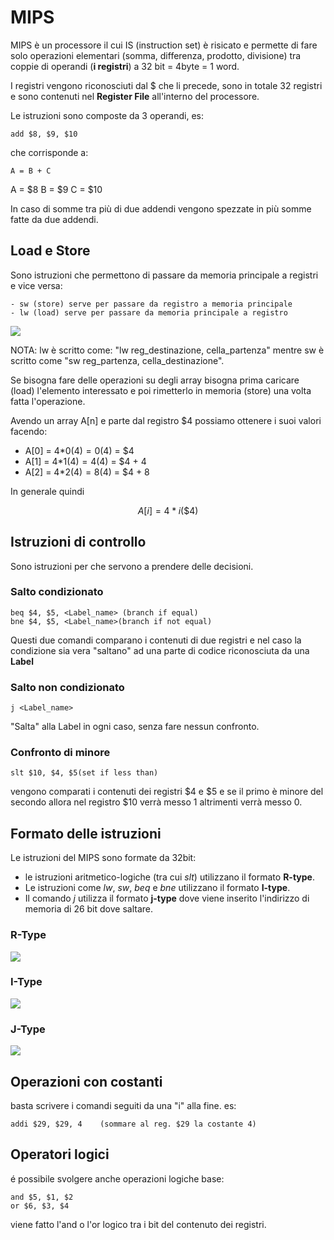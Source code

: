 ﻿# MIPS

MIPS è un processore il cui IS (instruction set) è risicato e permette di fare solo operazioni elementari (somma, differenza, prodotto, divisione) tra coppie di operandi (**i registri**) a 32 bit = 4byte = 1 word.

I registri vengono riconosciuti dal $ che li precede, sono in totale 32 registri e sono contenuti nel **Register File** all'interno del processore.

Le istruzioni sono composte da 3 operandi, es:

	add $8, $9, $10
che corrisponde a:

	A = B + C

A = $8
B = $9
C = $10

In caso di somme tra più di due addendi vengono spezzate in più somme fatte da due addendi.

## Load e Store

Sono istruzioni che permettono di passare da memoria principale a registri e vice versa:

	- sw (store) serve per passare da registro a memoria principale
	- lw (load) serve per passare da memoria principale a registro

![](https://i.ibb.co/zn4BbtM/array-sum.png)

NOTA: lw è scritto come: "lw reg_destinazione, cella_partenza" mentre sw è scritto come "sw reg_partenza, cella_destinazione".

Se bisogna fare delle operazioni su degli array bisogna prima caricare (load) l'elemento interessato e poi rimetterlo in memoria (store) una volta fatta l'operazione.

Avendo un array A[n] e parte dal registro $4 possiamo ottenere i suoi valori facendo:
- A[0] = 4*0($4) = 0($4) = $4
- A[1] = 4*1($4) = 4($4) = $4 + 4
- A[2] = 4*2($4) = 8($4) = $4 + 8

In generale quindi

$$A[i] = 4*i(\$4)$$

## Istruzioni di controllo

Sono istruzioni per che servono a prendere delle decisioni.

### Salto condizionato

	beq $4, $5, <Label_name> (branch if equal)
	bne $4, $5, <Label_name>(branch if not equal)
	
Questi due comandi comparano i contenuti di due registri e nel caso la condizione sia vera "saltano" ad una parte di codice riconosciuta da una **Label**

### Salto non condizionato

	j <Label_name>

"Salta" alla Label in ogni caso, senza fare nessun confronto.

### Confronto di minore

	slt $10, $4, $5(set if less than)
	
vengono comparati i contenuti dei registri $4 e $5 e se il primo è minore del secondo allora nel registro $10 verrà messo 1 altrimenti verrà messo 0.
	 
## Formato delle istruzioni

Le istruzioni del MIPS sono formate da 32bit: 
- le istruzioni aritmetico-logiche (tra cui *slt*) utilizzano il formato **R-type**.
- Le istruzioni come *lw*, *sw*, *beq* e *bne* utilizzano il formato **I-type**.
- Il comando *j* utilizza il formato **j-type** dove viene inserito l'indirizzo di memoria di 26 bit dove saltare.

### R-Type

![](https://i.ibb.co/rtpK2Xd/r-type.png)

### I-Type

![](https://i.ibb.co/dDbR05V/i-type.png)


### J-Type

![](https://i.ibb.co/fMNjzHz/jtype.png)


## Operazioni con costanti

basta scrivere i comandi seguiti da una "i" alla fine. es:

	addi $29, $29, 4 	(sommare al reg. $29 la costante 4)

## Operatori logici

é possibile svolgere anche operazioni logiche base: 

	and $5, $1, $2
	or $6, $3, $4
viene fatto l'and o l'or logico tra i bit del contenuto dei registri.
